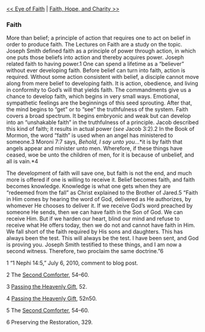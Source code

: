 [<< Eye of Faith](Eye%20of%20Faith.md)  |  [Faith, Hope, and Charity >>](Faith,%20Hope,%20and%20Charity.md)

### Faith
More than belief; a principle of action that requires one to act on belief in order to produce faith. The Lectures on Faith are a study on the topic. Joseph Smith defined faith as a principle of power through action, in which one puts those beliefs into action and thereby acquires power. Joseph related faith to having power.1 One can spend a lifetime as a “believer” without ever developing faith. Before belief can turn into faith, action is required. Without some action consistent with belief, a disciple cannot move along from mere belief to developing faith. It is action, obedience, and living in conformity to God’s will that yields faith. The commandments give us a chance to develop faith, which begins in very small ways. Emotional, sympathetic feelings are the beginnings of this seed sprouting. After that, the mind begins to “get” or to “see” the truthfulness of the system. Faith covers a broad spectrum. It begins embryonic and weak but can develop into an “unshakable faith” in the truthfulness of a principle. Jacob described this kind of faith; it results in actual power (*see* Jacob 3:2).2 In the Book of Mormon, the word “faith” is used when an angel has ministered to someone.3 Moroni 7:7 says, *Behold, I say unto you*…*it is by faith that angels appear and minister unto men. Wherefore, if these things have ceased, woe be unto the children of men, for it is because of unbelief, and all is vain.*4

The development of faith will save one, but faith is not the end, and much more is offered if one is willing to receive it. Belief becomes faith, and faith becomes knowledge. Knowledge is what one gets when they are “redeemed from the fall” as Christ explained to the Brother of Jared.5 “Faith in Him comes by hearing the word of God, delivered as He authorizes, by whomever He chooses to deliver it. If we receive God’s word preached by someone He sends, then we can have faith in the Son of God. We can receive Him. But if we harden our heart, blind our mind and refuse to receive what He offers today, then we do not and cannot have faith in Him. We fall short of the faith required by His sons and daughters. This has always been the test. This will always be the test. I have been sent, and God is proving you. Joseph Smith testified to these things, and I am now a second witness. Therefore, two proclaim the same doctrine.”6



1 “1 Nephi 14:5,” July 6, 2010, comment to blog post.


2 The [Second Comforter](#), 54–60.


3
[Passing the Heavenly Gift](#), 52.


4
[Passing the Heavenly Gift](#), 52n50.


5 The [Second Comforter](#), 54–60.


6 Preserving the Restoration, 329.